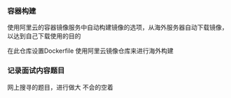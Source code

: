 ### 容器构建

使用阿里云的容器镜像服务中自动构建镜像的选项，从海外服务器自动下载镜像，以达到自己下载使用的目的

在此仓库设置Dockerfile 使用阿里云镜像仓库来进行海外构建

### 记录面试内容题目
网上搜寻的题目，进行做大
不会的空着
